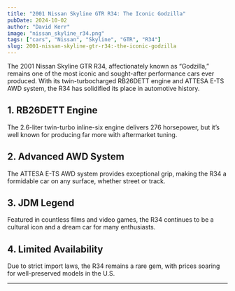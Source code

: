 ```yaml
---
title: "2001 Nissan Skyline GTR R34: The Iconic Godzilla"
pubDate: 2024-10-02
author: "David Kerr"
image: "nissan_skyline_r34.png"
tags: ["cars", "Nissan", "Skyline", "GTR", "R34"]
slug: 2001-nissan-skyline-gtr-r34:-the-iconic-godzilla
---
```


The 2001 Nissan Skyline GTR R34, affectionately known as “Godzilla,” remains one of the most iconic and sought-after performance cars ever produced. With its twin-turbocharged RB26DETT engine and ATTESA E-TS AWD system, the R34 has solidified its place in automotive history.

## **1. RB26DETT Engine**

The 2.6-liter twin-turbo inline-six engine delivers 276 horsepower, but it’s well known for producing far more with aftermarket tuning.

## **2. Advanced AWD System**

The ATTESA E-TS AWD system provides exceptional grip, making the R34 a formidable car on any surface, whether street or track.

## **3. JDM Legend**

Featured in countless films and video games, the R34 continues to be a cultural icon and a dream car for many enthusiasts.

## **4. Limited Availability**

Due to strict import laws, the R34 remains a rare gem, with prices soaring for well-preserved models in the U.S.

---
